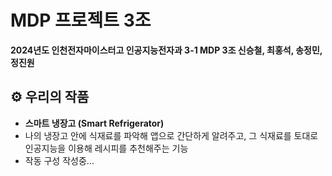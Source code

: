 # MDP 프로젝트 3조
**2024년도 인천전자마이스터고 인공지능전자과 3-1 MDP 3조 신승철, 최홍석, 송정민, 정진원**

## ⚙️ 우리의 작품
+ **스마트 냉장고 (Smart Refrigerator)**
+ 나의 냉장고 안에 식재료를 파악해 앱으로 간단하게 알려주고, 그 식재료를 토대로 인공지능을 이용해 레시피를 추천해주는 기능
+ 작동 구성
  작성중...
